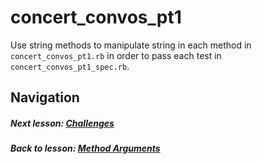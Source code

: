 # concert_convos_pt1
Use string methods to manipulate string in each method in `concert_convos_pt1.rb` in order to pass each test in `concert_convos_pt1_spec.rb`.    

## Navigation  
##### Next lesson: [Challenges](https://github.com/Coderdotnew/intro_web_apps_dgm/tree/master/02_class/04_challenges)   
##### Back to lesson: [Method Arguments](https://github.com/Coderdotnew/intro_web_apps_dgm/tree/master/02_class/03_method_arguments)      


